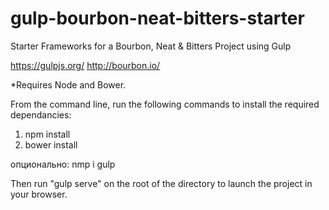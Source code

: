 # gulp-bourbon-neat-bitters-starter
Starter Frameworks for a Bourbon, Neat &amp; Bitters Project using Gulp

https://gulpjs.org/
http://bourbon.io/

*Requires Node and Bower.

From the command line, run the following commands to install the required dependancies:

1. npm install
2. bower install

опционально: nmp i gulp

Then run "gulp serve" on the root of the directory to launch the project in your browser.


